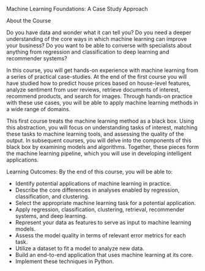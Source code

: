 Machine Learning Foundations: A Case Study Approach


About the Course

Do you have data and wonder what it can tell you?  Do you need a deeper understanding of the core ways in which machine learning can improve your business?  Do you want to be able to converse with specialists about anything from regression and classification to deep learning and recommender systems?

In this course, you will get hands-on experience with machine learning from a series of practical case-studies.  At the end of the first course you will have studied how to predict house prices based on house-level features, analyze sentiment from user reviews, retrieve documents of interest, recommend products, and search for images.  Through hands-on practice with these use cases, you will be able to apply machine learning methods in a wide range of domains.


This first course treats the machine learning method as a black box.  Using this abstraction, you will focus on understanding tasks of interest, matching these tasks to machine learning tools, and assessing the quality of the output. In subsequent courses, you will delve into the components of this black box by examining models and algorithms.  Together, these pieces form the machine learning pipeline, which you will use in developing intelligent applications.


Learning Outcomes:  By the end of this course, you will be able to:
   - Identify potential applications of machine learning in practice.  
   - Describe the core differences in analyses enabled by regression, classification, and clustering.
   - Select the appropriate machine learning task for a potential application.  
   - Apply regression, classification, clustering, retrieval, recommender systems, and deep learning.
   - Represent your data as features to serve as input to machine learning models. 
   - Assess the model quality in terms of relevant error metrics for each task.
   - Utilize a dataset to fit a model to analyze new data.
   - Build an end-to-end application that uses machine learning at its core.  
   - Implement these techniques in Python.
